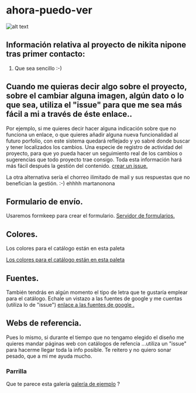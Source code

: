 
[logo]: http://nikitanipone.es/wp-content/uploads/2014/12/logo2.jpg "Nikita Nipone"
# ahora-puedo-ver
![alt text](http://nikitanipone.es/wp-content/uploads/2015/04/portada4-1049x600.jpg "Coleccion Ahora puedo ver")
## Información relativa al proyecto de nikita nipone tras primer contacto:
1. Que sea sencillo :-)



## Cuando me quieras decir algo sobre el proyecto, sobre el cambiar alguna imagen, algún dato o lo que sea, utiliza el "issue" para que me sea más fácil a mi a través de éste enlace..

Por ejemplo, si me quieres decir hacer alguna indicación sobre que no funciona un enlace, o que quieres añadir alguna nueva funcionalidad al futuro porfolio, con este sistema quedará reflejado y yo sabré donde buscar y tener localizados los cambios. Una especie de registro de actividad del proyecto, para que yo pueda hacer un seguimiento real de los cambios o sugerencias que todo proyecto trae consigo. Toda esta información hará más fácil después la gestión del contenido.
[crear un issue.](https://github.com/primerproyecto/ahora-puedo-ver/issues/new)

La otra alternativa sería el chorreo ilimitado de mail y sus respuestas que no benefician la gestión. :-) ehhhh martanonona

## Formulario de envío.
Usaremos formkeep para crear el formulario.
[Servidor de formularios.](https://formkeep.com/)

## Colores.

Los colores para el catálogo están en esta paleta

[Los colores para el catálogo están en esta paleta](https://coolors.co/app/101912-4f0f2b-c9b39f-e2cbc3-fff6db)

## Fuentes.
También tendrás en algún momento el tipo de letra que te gustaría emplear para el catálogo. Echale un vistazo a las fuentes de google y me cuentas (utiliza lo de "issue") [enlace a las fuentes de google .](https://www.google.com/fonts)

## Webs de referencia.
Pues lo mismo, si durante el tiempo que no tengamo elegido el diseño me quieres mandar páginas web con catálogos de refencia ...utiliza un "issue" para hacerme llegar toda la info posible. Te reitero y no quiero sonar pesado, que a mi me ayuda mucho.

### Parrilla
Que te parece esta galería [galería de ejemplo](http://sachinchoolur.github.io/lightGallery/) ?
